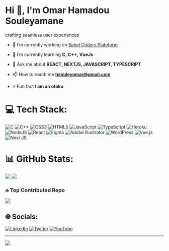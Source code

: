 <h1>Hi 👋, I'm Omar Hamadou Souleyamane</h1>

crafting seamless user experiences


- 🔭 I’m currently working on [Sahel Coders Plateform](https://sahelcoders.com/)

- 🌱 I’m currently learning **C, C++, VueJs**

- 💬 Ask me about **REACT, NEXTJS, JAVASCRIPT, TYPESCRIPT**

- 📫 How to reach me **hsouleyomar@gmail.com**

- ⚡ Fun fact **I am an otaku**


# 💻 Tech Stack:
![C](https://img.shields.io/badge/c-%2300599C.svg?style=for-the-badge&logo=c&logoColor=white) ![C++](https://img.shields.io/badge/c++-%2300599C.svg?style=for-the-badge&logo=c%2B%2B&logoColor=white) ![CSS3](https://img.shields.io/badge/css3-%231572B6.svg?style=for-the-badge&logo=css3&logoColor=white) ![HTML5](https://img.shields.io/badge/html5-%23E34F26.svg?style=for-the-badge&logo=html5&logoColor=white) ![JavaScript](https://img.shields.io/badge/javascript-%23323330.svg?style=for-the-badge&logo=javascript&logoColor=%23F7DF1E) ![TypeScript](https://img.shields.io/badge/typescript-%23007ACC.svg?style=for-the-badge&logo=typescript&logoColor=white) ![Heroku](https://img.shields.io/badge/heroku-%23430098.svg?style=for-the-badge&logo=heroku&logoColor=white) ![NodeJS](https://img.shields.io/badge/node.js-6DA55F?style=for-the-badge&logo=node.js&logoColor=white) ![React](https://img.shields.io/badge/react-%2320232a.svg?style=for-the-badge&logo=react&logoColor=%2361DAFB) ![Figma](https://img.shields.io/badge/figma-%23F24E1E.svg?style=for-the-badge&logo=figma&logoColor=white) ![Adobe Illustrator](https://img.shields.io/badge/adobe%20illustrator-%23FF9A00.svg?style=for-the-badge&logo=adobe%20illustrator&logoColor=white) ![WordPress](https://img.shields.io/badge/WordPress-%23117AC9.svg?style=for-the-badge&logo=WordPress&logoColor=white) ![Vue.js](https://img.shields.io/badge/vue.js-%2335495e.svg?style=for-the-badge&logo=vuedotjs&logoColor=%234FC08D) ![Next JS](https://img.shields.io/badge/Next-black?style=for-the-badge&logo=next.js&logoColor=white)
# 📊 GitHub Stats:
![](https://github-readme-stats.vercel.app/api?username=omhs-dev&theme=dark&hide_border=false&include_all_commits=false&count_private=false)
![](https://github-readme-stats.vercel.app/api/top-langs/?username=omhs-dev&theme=dark&hide_border=false&include_all_commits=false&count_private=false&layout=compact)

### 🔝 Top Contributed Repo
![](https://github-contributor-stats.vercel.app/api?username=omhs-dev&limit=5&theme=dark&combine_all_yearly_contributions=true)


## 🌐 Socials:
[![LinkedIn](https://img.shields.io/badge/LinkedIn-%230077B5.svg?logo=linkedin&logoColor=white)](https://linkedin.com/in/omar-hs) [![Twitter](https://img.shields.io/badge/Twitter-%231DA1F2.svg?logo=Twitter&logoColor=white)](https://twitter.com/omarhamadou0) [![YouTube](https://img.shields.io/badge/YouTube-%23FF0000.svg?logo=YouTube&logoColor=white)](https://youtube.com/@ZKl_rmC1BEI&t=23s) 

---

[![](https://visitcount.itsvg.in/api?id=omhs-dev&icon=0&color=0)](https://visitcount.itsvg.in)
